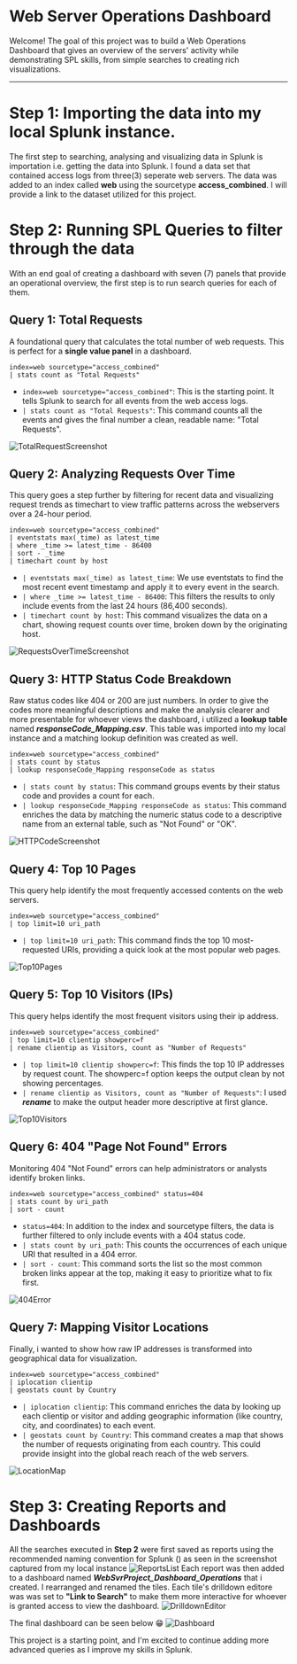 # Web Server Operations Dashboard

Welcome! The goal of this project was to build a Web Operations Dashboard that gives an overview of the servers' activity while demonstrating SPL skills, from simple searches to creating rich visualizations.

---
# Step 1: Importing the data into my local Splunk instance.
The first step to searching, analysing and visualizing data in Splunk is importation i.e. getting the data into Splunk. I found a data set that contained access logs from three(3) seperate web servers. The data was added to an index called **web** using the sourcetype **access_combined**. I will provide a link to the dataset utilized for this project. 
# Step 2: Running SPL Queries to filter through the data
With an end goal of creating a dashboard with seven (7) panels that provide an operational overview, the first step is to run search queries for each of them. 
## Query 1: Total Requests
A foundational query that calculates the total number of web requests. This is perfect for a **single value panel** in a dashboard.
```splunk-spl
index=web sourcetype="access_combined"
| stats count as "Total Requests"
```
- `index=web sourcetype="access_combined"`: This is the starting point. It tells Splunk to search for all events from the web access logs.
- `| stats count as "Total Requests"`: This command counts all the events and gives the final number a clean, readable name: "Total Requests".

![TotalRequestScreenshot](Screenshot_Search_TotalRequests.png)
## Query 2: Analyzing Requests Over Time
This query goes a step further by filtering for recent data and visualizing request trends as timechart to view traffic patterns across the webservers over a 24-hour period.
```splunk-spl
index=web sourcetype="access_combined"
| eventstats max(_time) as latest_time
| where _time >= latest_time - 86400
| sort - _time
| timechart count by host
```
- `| eventstats max(_time) as latest_time`: We use eventstats to find the most recent event timestamp and apply it to every event in the search.
- `| where _time >= latest_time - 86400`: This filters the results to only include events from the last 24 hours (86,400 seconds).
- `| timechart count by host`: This command visualizes the data on a chart, showing request counts over time, broken down by the originating host.

![RequestsOverTimeScreenshot](Screenshot_Search_RequestsOverTime.png)
## Query 3: HTTP Status Code Breakdown
Raw status codes like 404 or 200 are just numbers. In order to give the codes more meaningful descriptions and make the analysis clearer and more presentable for whoever views the dashboard, i utilized a **lookup table** named ***responseCode_Mapping.csv***. This table was imported into my local instance and a matching lookup definition was created as well.
```splunk-spl
index=web sourcetype="access_combined"
| stats count by status
| lookup responseCode_Mapping responseCode as status
```
- `| stats count by status`: This command groups events by their status code and provides a count for each.
- `| lookup responseCode_Mapping responseCode as status`: This command enriches the data by matching the numeric status code to a descriptive name from an external table, such as "Not Found" or "OK".

![HTTPCodeScreenshot](Screenshot_Search_HTTPCodeBreakdown.png)
## Query 4: Top 10 Pages
This query help identify the most frequently accessed contents on the web servers.
```splunk-spl
index=web sourcetype="access_combined"
| top limit=10 uri_path
```
- `| top limit=10 uri_path`: This command finds the top 10 most-requested URIs, providing a quick look at the most popular web pages.

![Top10Pages](Screenshot_Search_Top10Pages.png)
## Query 5: Top 10 Visitors (IPs)
This query helps identify the most frequent visitors using their ip address.
```splunk-spl
index=web sourcetype="access_combined"
| top limit=10 clientip showperc=f
| rename clientip as Visitors, count as "Number of Requests"
```
- `| top limit=10 clientip showperc=f`: This finds the top 10 IP addresses by request count. The showperc=f option keeps the output clean by not showing percentages.
- `| rename clientip as Visitors, count as "Number of Requests"`: I used ***rename*** to make the output header more descriptive at first glance.

![Top10Visitors](Screenshot_Search_TopVisitors.png)
## Query 6: 404 "Page Not Found" Errors
Monitoring 404 "Not Found" errors can help administrators or analysts identify broken links. 
```splunk-spl
index=web sourcetype="access_combined" status=404
| stats count by uri_path
| sort - count
```
- `status=404`: In addition to the index and sourcetype filters, the data is further filtered to only include events with a 404 status code.
- `| stats count by uri_path`: This counts the occurrences of each unique URI that resulted in a 404 error.
- `| sort - count`: This command sorts the list so the most common broken links appear at the top, making it easy to prioritize what to fix first.

![404Error](Screenshot_Search_404Errors.png)
## Query 7: Mapping Visitor Locations
Finally, i wanted to show how raw IP addresses is transformed into geographical data for visualization.
```splunk-spl
index=web sourcetype="access_combined"
| iplocation clientip
| geostats count by Country
```
- `| iplocation clientip`: This command enriches the data by looking up each clientip or visitor and adding geographic information (like country, city, and coordinates) to each event.
- `| geostats count by Country`: This command creates a map that shows the number of requests originating from each country. This could provide insight into the global reach reach of the web servers.

![LocationMap](Screenshot_Search_VisitorLocationMap.png)
# Step 3: Creating Reports and Dashboards
All the searches executed in **Step 2** were first saved as reports using the recommended naming convention for Splunk (<GroupName>_<ObjectType>_<Description>) as seen in the screenshot captured from my local instance
![ReportsList](Screenshot_ReportsList.png)
Each report was then added to a dashboard named ***WebSvrProject_Dashboard_Operations*** that i created. I rearranged and renamed the tiles. Each tile's drilldown editore was was set to **"Link to Search"** to make them more interactive for whoever is granted access to view the dashboard. 
![DrilldownEditor](Screenshot_DrilldownEditor.png)

The final dashboard can be seen below 😁
![Dashboard](Screenshot_OperationsDashboard.png)

This project is a starting point, and I'm excited to continue adding more advanced queries as I improve my skills in Splunk.
